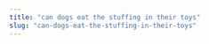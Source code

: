 ```yaml
---
title: "can dogs eat the stuffing in their toys"
slug: "can-dogs-eat-the-stuffing-in-their-toys"
---
```


